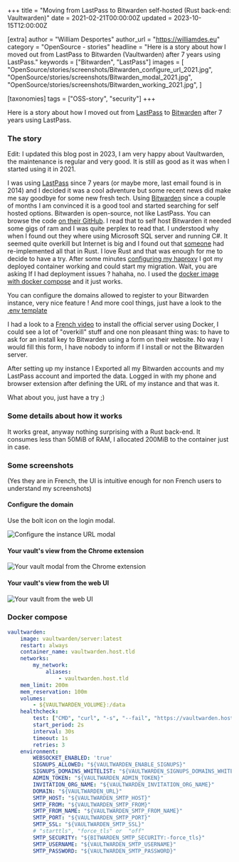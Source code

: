 +++
title = "Moving from LastPass to Bitwarden self-hosted (Rust back-end: Vaultwarden)"
date = 2021-02-21T00:00:00Z
updated = 2023-10-15T12:00:00Z

[extra]
author = "William Desportes"
author_url = "https://williamdes.eu"
category = "OpenSource - stories"
headline = "Here is a story about how I moved out from LastPass to Bitwarden (Vaultwarden) after 7 years using LastPass."
keywords = ["Bitwarden", "LastPass"]
images = [
    "OpenSource/stories/screenshots/Bitwarden_configure_url_2021.jpg",
    "OpenSource/stories/screenshots/Bitwarden_modal_2021.jpg",
    "OpenSource/stories/screenshots/Bitwarden_working_2021.jpg",
]

[taxonomies]
tags = ["OSS-story", "security"]
+++

Here is a story about how I moved out from [LastPass](https://www.lastpass.com/) to [Bitwarden](https://bitwarden.com/) after 7 years using LastPass.

<!-- more -->

### The story

Edit: I updated this blog post in 2023, I am very happy about Vaultwarden, the maintenance is regular and very good.
It is still as good as it was when I started using it in 2021.

I was using [LastPass](https://www.lastpass.com/) since 7 years (or maybe more, last email found is in 2014) and I decided it was a cool adventure but some recent news did make me say goodbye for some new fresh tech. Using [Bitwarden](https://bitwarden.com/) since a couple of months I am convinced it is a good tool and started searching for self hosted options.
Bitwarden is open-source, not like LastPass. You can browse the code [on their GitHub](https://github.com/bitwarden).
I read that to self host Bitwarden it needed some gigs of ram and I was quite perplex to read that. I understood why when I found out they where using Microsoft SQL server and running C#. It seemed quite overkill but Internet is big and I found out that [someone](https://github.com/dani-garcia) had re-implemented all that in Rust. I love Rust and that was enough for me to decide to have a try. After some minutes [configuring my haproxy](https://github.com/dani-garcia/vaultwarden/wiki/Proxy-examples) I got my deployed container working and could start my migration.
Wait, you are asking If I had deployment issues ? hahaha, no. I used the [docker image](https://hub.docker.com/r/vaultwarden/server) [with docker compose](https://github.com/dani-garcia/vaultwarden/wiki/Using-Docker-Compose) and it just works.

You can configure the domains allowed to register to your Bitwarden instance, very nice feature !
And more cool things, just have a look to the [.env template](https://github.com/dani-garcia/vaultwarden/blob/1.29.2/.env.template)

I had a look to a [French video](https://www.youtube.com/watch?v=lfHDqxCJA90) to install the official server using Docker, I could see a lot of "overkill" stuff and one non pleasant thing was: to have to ask for an install key to Bitwarden using a form on their website. No way I would fill this form, I have nobody to inform if I install or not the Bitwarden server.

After setting up my instance I Exported all my Bitwarden accounts and my LastPass account and imported the data.
Logged in with my phone and browser extension after defining the URL of my instance and that was it.

What about you, just have a try ;)

### Some details about how it works

It works great, anyway nothing surprising with a Rust back-end.
It consumes less than 50MiB of RAM, I allocated 200MiB to the container just in case.

### Some screenshots

(Yes they are in French, the UI is intuitive enough for non French users to understand my screenshots)

#### Configure the domain

Use the bolt icon on the login modal.

![Configure the instance URL modal](../screenshots/Bitwarden_configure_url_2021.jpg "Configure the instance URL modal")

#### Your vault's view from the Chrome extension

![Your vault modal from the Chrome extension](../screenshots/Bitwarden_modal_2021.jpg "Your vault modal from the Chrome extension")

#### Your vault's view from the web UI

![Your vault from the web UI](../screenshots/Bitwarden_working_2021.jpg "Your vault from the web UI")

### Docker compose

```yml
vaultwarden:
    image: vaultwarden/server:latest
    restart: always
    container_name: vaultwarden.host.tld
    networks:
        my_network:
            aliases:
                - vaultwarden.host.tld
    mem_limit: 200m
    mem_reservation: 100m
    volumes:
        - ${VAULTWARDEN_VOLUME}:/data
    healthcheck:
        test: ["CMD", "curl", "-s", "--fail", "https://vaultwarden.host.tld/api/alive"]
        start_period: 2s
        interval: 30s
        timeout: 1s
        retries: 3
    environment:
        WEBSOCKET_ENABLED: 'true'
        SIGNUPS_ALLOWED: "${VAULTWARDEN_ENABLE_SIGNUPS}"
        SIGNUPS_DOMAINS_WHITELIST: "${VAULTWARDEN_SIGNUPS_DOMAINS_WHITELIST}"
        ADMIN_TOKEN: "${VAULTWARDEN_ADMIN_TOKEN}"
        INVITATION_ORG_NAME: "${VAULTWARDEN_INVITATION_ORG_NAME}"
        DOMAIN: "${VAULTWARDEN_URL}"
        SMTP_HOST: "${VAULTWARDEN_SMTP_HOST}"
        SMTP_FROM: "${VAULTWARDEN_SMTP_FROM}"
        SMTP_FROM_NAME: "${VAULTWARDEN_SMTP_FROM_NAME}"
        SMTP_PORT: "${VAULTWARDEN_SMTP_PORT}"
        SMTP_SSL: "${VAULTWARDEN_SMTP_SSL}"
        # "starttls", "force_tls" or  "off"
        SMTP_SECURITY: "${BITWARDEN_SMTP_SECURITY:-force_tls}"
        SMTP_USERNAME: "${VAULTWARDEN_SMTP_USERNAME}"
        SMTP_PASSWORD: "${VAULTWARDEN_SMTP_PASSWORD}"
```
